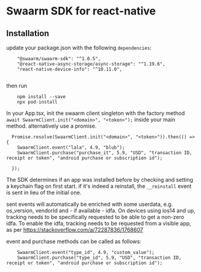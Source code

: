 # Swaarm SDK for react-native

## Installation

update your package.json with the following `dependencies`:

```
    "@swaarm/swaarm-sdk": "^1.0.5",
    "@react-native-async-storage/async-storage": "^1.19.6",
    "react-native-device-info": "^10.11.0",


```

then run 
```
    npm install --save
    npx pod-install

```

In your App.tsx, init the swaarm client singleton with the factory method `await SwaarmClient.init("<domain>", "<token>");` inside your main method. alternatively use a promise.


```
  Promise.resolve(SwaarmClient.init("<domain>", "<token>")).then(() => {
    SwaarmClient.event("lala", 4.9, "blub");
    SwaarmClient.purchase("purchase_it", 5.9, "USD", "transaction ID, receipt or token", "android purchase or subscription id");

  });

```


The SDK determines if an app was installed before by checking and setting a keychain flag on first start. if it's indeed a reinstall, the `__reinstall` event is sent in lieu of the initial one.

sent events will automatically be enriched with some userdata, e.g. os_version, vendorId and - if available - idfa.
On devices using ios14 and up, tracking needs to be specifically requested to be able to get a non-zero idfa. To enable the idfa,
tracking needs to be requested from a visible app, as per https://stackoverflow.com/a/72287836/1768607


event and purchase methods can be called as follows:

```
    SwaarmClient.event("type_id", 4.9, "custom_value");
    SwaarmClient.purchase("type_id", 5.9, "USD", "transaction ID, receipt or token", "android purchase or subscription id");
```
